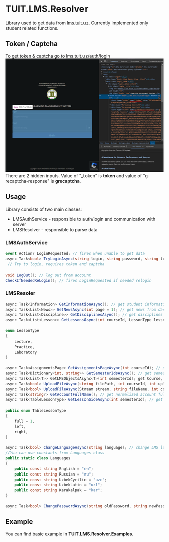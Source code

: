 # TUIT.LMS.Resolver
Library used to get data from [lms.tuit.uz](https://lms.tuit.uz). Currently implemented only student related functions.

## Token / Captcha
To get token & captcha go to [lms.tuit.uz/auth/login](https://lms.tuit.uz/auth/login)
![auth page](auth_page.png)
There are 2 hidden inputs. Value of "_token" is **token** and value of "g-recaptcha-response" is **grecaptcha**.

## Usage
Library consists of two main classes:
 - LMSAuthService - responsible to auth/login and communication with server
 - LMSResolver - responsible to parse data

### LMSAuthService
```csharp
event Action? LoginRequested; // fires when unable to get data
async Task<bool> TryLoginAsync(string login, string password, string token, string grecaptcha);
 // Try to login, requires token and captcha

void LogOut(); // log out from account
CheckIfNeededReLogin(); // fires LoginRequested if needed relogin
```

### LMSResoler
```csharp
async Task<Information> GetInformationAsync(); // get student information
async Task<List<News>> GetNewsAsync(int page = 1); // get news from dashboard page
async Task<List<Discipline>> GetDisciplinesAsync(); // get disciplines from Individual study plan page
async Task<List<Lesson>> GetLessonsAsync(int courseId, LessonType lessonType); // get all lessons 

enum LessonType
{
    Lecture,
    Practice,
    Laboratory
}

async Task<AssignmentsPage> GetAssignmentsPageAsync(int courseId); // get assignments (deadlines) page
async Task<Dictionary<int, string>> GetSemesterIdsAsync(); // get semester Ids with their names
async Task<List<T>> GetLMSObjectsAsync<T>(int semesterId); get Course, Absence, TableLesson or Final
async Task<bool> UploadFileAsync(string filePath, int courseId, int uploadId); // upload deadline
async Task<bool> UploadFileAsync(Stream stream, string fileName, int courseId, int uploadId); // upload file (using stream)
async Task<string?> GetAccountFullName(); // get normalized account full name
async Task<TableLessonType> GetLessonSideAsync(int semesterId); // get current week lesson side (left or right)

public enum TableLessonType
{
    full = 1,
    left,
    right,
}

async Task<bool> ChangeLanguageAsync(string language); // change LMS language
//You can use constants from Languages class
public static class Languages
{
    public const string English = "en";
    public const string Russian = "ru";
    public const string UzbekCyrilic = "uzc";
    public const string UzbekLatin = "uzl";
    public const string Karakalpak = "kar";
}

async Task<bool> ChangePasswordAsync(string oldPassword, string newPassword); // change account password
```

## Example
You can find basic example in **TUIT.LMS.Resolver.Examples**.
